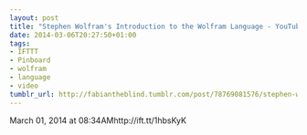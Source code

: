 ```yaml
---
layout: post
title: "Stephen Wolfram's Introduction to the Wolfram Language - YouTube"
date: 2014-03-06T20:27:50+01:00
tags:
- IFTTT
- Pinboard
- wolfram
- language
- video
tumblr_url: http://fabiantheblind.tumblr.com/post/78769081576/stephen-wolframs-introduction-to-the-wolfram-language
---
```

March 01, 2014 at 08:34AMhttp://ift.tt/1hbsKyK
